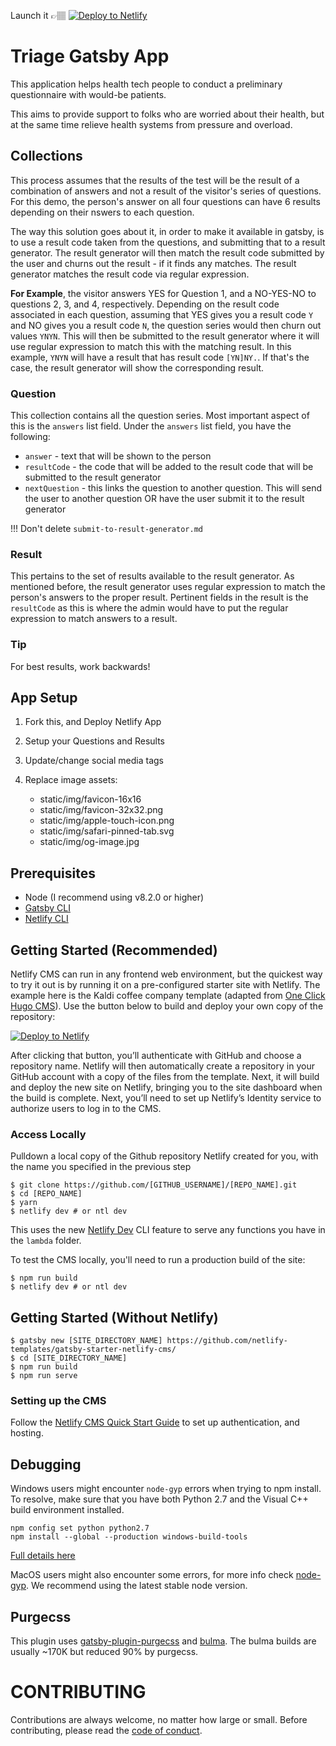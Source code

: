 Launch it 👉🏽 <a href="https://app.netlify.com/start/deploy?repository=https://github.com/nyccto-rapicastillo/triage-app&amp;stack=cms"><img src="https://www.netlify.com/img/deploy/button.svg" alt="Deploy to Netlify"></a>


# Triage Gatsby App

This application helps health tech people to conduct a preliminary questionnaire with would-be patients. 

This aims to provide support to folks who are worried about their health, but at the same time relieve health systems from pressure and overload.

## Collections

This process assumes that the results of the test will be the result of a combination of answers and not a result of the visitor's series of questions. For this demo, the person's answer on all four questions can have 6 results depending on their nswers to each question.

The way this solution goes about it, in order to make it available in gatsby, is to use a result code taken from the questions, and submitting that to a result generator. The result generator will then match the result code submitted by the user and churns out the result - if it finds any matches. The result generator matches the result code via regular expression.

**For Example**, the visitor answers YES for Question 1, and a NO-YES-NO to questions 2, 3, and 4, respectively. Depending on the result code associated in each question, assuming that YES gives you a result code `Y` and NO gives you a result code `N`, the question series would then churn out values `YNYN`. This will then be submitted to the result generator where it will use regular expression to match this with the matching result. In this example, `YNYN` will have a result that has result code `[YN]NY.`. If that's the case, the result generator will show the corresponding result.


### Question

This collection contains all the question series. Most important aspect of this is the `answers` list field. Under the `answers` list field, you have the following:

* `answer` - text that will be shown to the person
* `resultCode` - the code that will be added to the result code that will be submitted to the result generator
* `nextQuestion` - this links the question to another question. This will send the user to another question OR have the user submit it to the result generator

!!! Don't delete `submit-to-result-generator.md`

### Result

This pertains to the set of results available to the result generator. As mentioned before, the result generator uses regular expression to match the person's answers to the proper result. Pertinent fields in the result is the `resultCode` as this is where the admin would have to put the regular expression to match answers to a result.


### Tip

For best results, work backwards!

## App Setup

1. Fork this, and Deploy Netlify App

2. Setup your Questions and Results

3. Update/change social media tags

4. Replace image assets: 

    - static/img/favicon-16x16 
    - static/img/favicon-32x32.png
    - static/img/apple-touch-icon.png
    - static/img/safari-pinned-tab.svg
    - static/img/og-image.jpg

## Prerequisites

- Node (I recommend using v8.2.0 or higher)
- [Gatsby CLI](https://www.gatsbyjs.org/docs/)
- [Netlify CLI](https://github.com/netlify/cli)

## Getting Started (Recommended)

Netlify CMS can run in any frontend web environment, but the quickest way to try it out is by running it on a pre-configured starter site with Netlify. The example here is the Kaldi coffee company template (adapted from [One Click Hugo CMS](https://github.com/netlify-templates/one-click-hugo-cms)). Use the button below to build and deploy your own copy of the repository:

<a href="https://app.netlify.com/start/deploy?repository=https://github.com/nyccto-rapicastillo/triage-app&amp;stack=cms"><img src="https://www.netlify.com/img/deploy/button.svg" alt="Deploy to Netlify"></a>

After clicking that button, you’ll authenticate with GitHub and choose a repository name. Netlify will then automatically create a repository in your GitHub account with a copy of the files from the template. Next, it will build and deploy the new site on Netlify, bringing you to the site dashboard when the build is complete. Next, you’ll need to set up Netlify’s Identity service to authorize users to log in to the CMS.

### Access Locally

Pulldown a local copy of the Github repository Netlify created for you, with the name you specified in the previous step
```
$ git clone https://github.com/[GITHUB_USERNAME]/[REPO_NAME].git
$ cd [REPO_NAME]
$ yarn
$ netlify dev # or ntl dev
```

This uses the new [Netlify Dev](https://www.netlify.com/products/dev/?utm_source=blog&utm_medium=netlifycms&utm_campaign=devex) CLI feature to serve any functions you have in the `lambda` folder.

To test the CMS locally, you'll need to run a production build of the site:

```
$ npm run build
$ netlify dev # or ntl dev
```

## Getting Started (Without Netlify)

```
$ gatsby new [SITE_DIRECTORY_NAME] https://github.com/netlify-templates/gatsby-starter-netlify-cms/
$ cd [SITE_DIRECTORY_NAME]
$ npm run build
$ npm run serve
```

### Setting up the CMS

Follow the [Netlify CMS Quick Start Guide](https://www.netlifycms.org/docs/quick-start/#authentication) to set up authentication, and hosting.

## Debugging

Windows users might encounter `node-gyp` errors when trying to npm install.
To resolve, make sure that you have both Python 2.7 and the Visual C++ build environment installed.

```
npm config set python python2.7
npm install --global --production windows-build-tools
```

[Full details here](https://www.npmjs.com/package/node-gyp 'NPM node-gyp page')

MacOS users might also encounter some errors, for more info check [node-gyp](https://github.com/nodejs/node-gyp). We recommend using the latest stable node version.

## Purgecss

This plugin uses [gatsby-plugin-purgecss](https://www.gatsbyjs.org/packages/gatsby-plugin-purgecss/) and [bulma](https://bulma.io/). The bulma builds are usually ~170K but reduced 90% by purgecss.

# CONTRIBUTING

Contributions are always welcome, no matter how large or small. Before contributing,
please read the [code of conduct](CODE_OF_CONDUCT.md).
